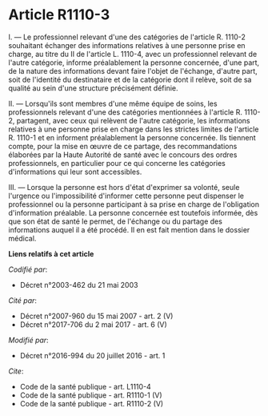 # Article R1110-3

I. — Le professionnel relevant d'une des catégories de l'article R. 1110-2 souhaitant échanger des informations relatives à
une personne prise en charge, au titre du II de l'article L. 1110-4, avec un professionnel relevant de l'autre catégorie,
informe préalablement la personne concernée, d'une part, de la nature des informations devant faire l'objet de l'échange,
d'autre part, soit de l'identité du destinataire et de la catégorie dont il relève, soit de sa qualité au sein d'une
structure précisément définie. 

II. — Lorsqu'ils sont membres d'une même équipe de soins, les professionnels relevant d'une des catégories mentionnées à
l'article R. 1110-2, partagent, avec ceux qui relèvent de l'autre catégorie, les informations relatives à une personne prise
en charge dans les strictes limites de l'article R. 1110-1 et en informent préalablement la personne concernée. Ils tiennent
compte, pour la mise en œuvre de ce partage, des recommandations élaborées par la Haute Autorité de santé avec le concours
des ordres professionnels, en particulier pour ce qui concerne les catégories d'informations qui leur sont accessibles. 

III. — Lorsque la personne est hors d'état d'exprimer sa volonté, seule l'urgence ou l'impossibilité d'informer cette
personne peut dispenser le professionnel ou la personne participant à sa prise en charge de l'obligation d'information
préalable. La personne concernée est toutefois informée, dès que son état de santé le permet, de l'échange ou du partage des
informations auquel il a été procédé. Il en est fait mention dans le dossier médical.

**Liens relatifs à cet article**

_Codifié par_:

  - Décret n°2003-462 du 21 mai 2003

_Cité par_:

  - Décret n°2007-960 du 15 mai 2007 - art. 2 (V)
  - Décret n°2017-706 du 2 mai 2017 - art. 6 (V)

_Modifié par_:

  - Décret n°2016-994 du 20 juillet 2016 - art. 1

_Cite_:

  - Code de la santé publique - art. L1110-4
  - Code de la santé publique - art. R1110-1 (V)
  - Code de la santé publique - art. R1110-2 (V)
